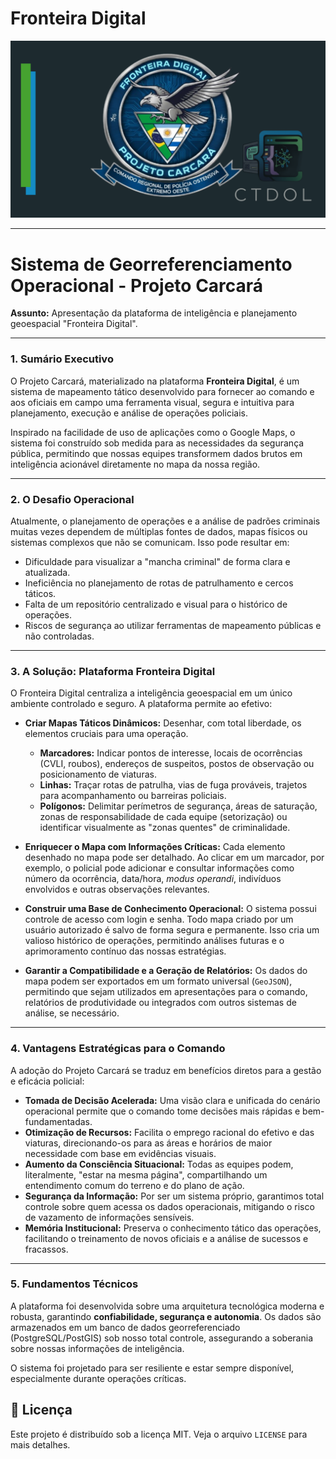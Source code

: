 # Fronteira Digital 
![Texto Alternativo](https://github.com/jonasCTDOL/fronteira-digital/blob/apis_externas/logo.png)


-----

# **Sistema de Georreferenciamento Operacional - Projeto Carcará**

**Assunto:** Apresentação da plataforma de inteligência e planejamento geoespacial "Fronteira Digital".

-----

### **1. Sumário Executivo**

O Projeto Carcará, materializado na plataforma **Fronteira Digital**, é um sistema de mapeamento tático desenvolvido para fornecer ao comando e aos oficiais em campo uma ferramenta visual, segura e intuitiva para planejamento, execução e análise de operações policiais.

Inspirado na facilidade de uso de aplicações como o Google Maps, o sistema foi construído sob medida para as necessidades da segurança pública, permitindo que nossas equipes transformem dados brutos em inteligência acionável diretamente no mapa da nossa região.


-----

### **2. O Desafio Operacional**

Atualmente, o planejamento de operações e a análise de padrões criminais muitas vezes dependem de múltiplas fontes de dados, mapas físicos ou sistemas complexos que não se comunicam. Isso pode resultar em:

  - Dificuldade para visualizar a "mancha criminal" de forma clara e atualizada.
  - Ineficiência no planejamento de rotas de patrulhamento e cercos táticos.
  - Falta de um repositório centralizado e visual para o histórico de operações.
  - Riscos de segurança ao utilizar ferramentas de mapeamento públicas e não controladas.

-----

### **3. A Solução: Plataforma Fronteira Digital**

O Fronteira Digital centraliza a inteligência geoespacial em um único ambiente controlado e seguro. A plataforma permite ao efetivo:

  - **Criar Mapas Táticos Dinâmicos:** Desenhar, com total liberdade, os elementos cruciais para uma operação.

      - **Marcadores:** Indicar pontos de interesse, locais de ocorrências (CVLI, roubos), endereços de suspeitos, postos de observação ou posicionamento de viaturas.
      - **Linhas:** Traçar rotas de patrulha, vias de fuga prováveis, trajetos para acompanhamento ou barreiras policiais.
      - **Polígonos:** Delimitar perímetros de segurança, áreas de saturação, zonas de responsabilidade de cada equipe (setorização) ou identificar visualmente as "zonas quentes" de criminalidade.

  - **Enriquecer o Mapa com Informações Críticas:** Cada elemento desenhado no mapa pode ser detalhado. Ao clicar em um marcador, por exemplo, o policial pode adicionar e consultar informações como número da ocorrência, data/hora, *modus operandi*, indivíduos envolvidos e outras observações relevantes.

  - **Construir uma Base de Conhecimento Operacional:** O sistema possui controle de acesso com login e senha. Todo mapa criado por um usuário autorizado é salvo de forma segura e permanente. Isso cria um valioso histórico de operações, permitindo análises futuras e o aprimoramento contínuo das nossas estratégias.

  - **Garantir a Compatibilidade e a Geração de Relatórios:** Os dados do mapa podem ser exportados em um formato universal (`GeoJSON`), permitindo que sejam utilizados em apresentações para o comando, relatórios de produtividade ou integrados com outros sistemas de análise, se necessário.

-----

### **4. Vantagens Estratégicas para o Comando**

A adoção do Projeto Carcará se traduz em benefícios diretos para a gestão e eficácia policial:

  - **Tomada de Decisão Acelerada:** Uma visão clara e unificada do cenário operacional permite que o comando tome decisões mais rápidas e bem-fundamentadas.
  - **Otimização de Recursos:** Facilita o emprego racional do efetivo e das viaturas, direcionando-os para as áreas e horários de maior necessidade com base em evidências visuais.
  - **Aumento da Consciência Situacional:** Todas as equipes podem, literalmente, "estar na mesma página", compartilhando um entendimento comum do terreno e do plano de ação.
  - **Segurança da Informação:** Por ser um sistema próprio, garantimos total controle sobre quem acessa os dados operacionais, mitigando o risco de vazamento de informações sensíveis.
  - **Memória Institucional:** Preserva o conhecimento tático das operações, facilitando o treinamento de novos oficiais e a análise de sucessos e fracassos.

-----

### **5. Fundamentos Técnicos**

A plataforma foi desenvolvida sobre uma arquitetura tecnológica moderna e robusta, garantindo **confiabilidade, segurança e autonomia**. Os dados são armazenados em um banco de dados georreferenciado (PostgreSQL/PostGIS) sob nosso total controle, assegurando a soberania sobre nossas informações de inteligência.

O sistema foi projetado para ser resiliente e estar sempre disponível, especialmente durante operações críticas.

## 📄 Licença

Este projeto é distribuído sob a licença MIT. Veja o arquivo `LICENSE` para mais detalhes.
